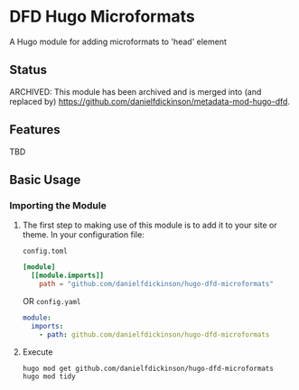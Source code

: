 # DFD Hugo Microformats

A Hugo module for adding microformats to 'head' element

## Status

ARCHIVED: This module has been archived and is merged into (and replaced by) <https://github.com/danielfdickinson/metadata-mod-hugo-dfd>.

## Features

TBD

## Basic Usage

### Importing the Module

1. The first step to making use of this module is to add it to your site or theme.  In your configuration file:

   ``config.toml``
   ```toml
   [module]
     [[module.imports]]
       path = "github.com/danielfdickinson/hugo-dfd-microformats"
   ```
   OR
   ``config.yaml``
   ```yaml
   module:
     imports:
       - path: github.com/danielfdickinson/hugo-dfd-microformats
   ```
2. Execute
   ```bash
   hugo mod get github.com/danielfdickinson/hugo-dfd-microformats
   hugo mod tidy
   ```
